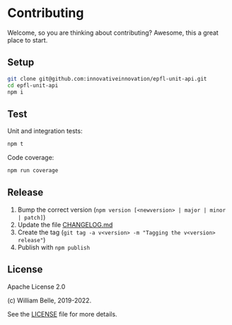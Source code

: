 Contributing
============

Welcome, so you are thinking about contributing?
Awesome, this a great place to start.

Setup
-----

```bash
git clone git@github.com:innovativeinnovation/epfl-unit-api.git
cd epfl-unit-api
npm i
```

Test
----

Unit and integration tests:

```bash
npm t
```

Code coverage:

```bash
npm run coverage
```

Release
-------

1. Bump the correct version (`npm version [<newversion> | major | minor | patch]`)
1. Update the file [CHANGELOG.md](CHANGELOG.md)
1. Create the tag (`git tag -a v<version> -m "Tagging the v<version> release"`)
1. Publish with `npm publish`

License
-------

Apache License 2.0

(c) William Belle, 2019-2022.

See the [LICENSE](LICENSE) file for more details.
